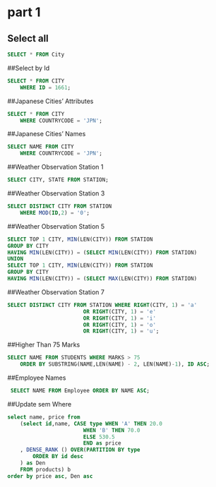 # part 1

## Select all
```sql 
SELECT * FROM City
```


##Select by Id

```sql 
SELECT * FROM CITY 
    WHERE ID = 1661;
```


##Japanese Cities’ Attributes


```sql 
SELECT * FROM CITY 
    WHERE COUNTRYCODE = 'JPN';
```


##Japanese Cities’ Names


```sql 
SELECT NAME FROM CITY 
    WHERE COUNTRYCODE = 'JPN';
```


##Weather Observation Station 1

```sql 
SELECT CITY, STATE FROM STATION;
```

##Weather Observation Station 3


```sql 
SELECT DISTINCT CITY FROM STATION 
    WHERE MOD(ID,2) = '0';
```



##Weather Observation Station 5


```sql 
SELECT TOP 1 CITY, MIN(LEN(CITY)) FROM STATION 
GROUP BY CITY
HAVING MIN(LEN(CITY)) = (SELECT MIN(LEN(CITY)) FROM STATION)
UNION
SELECT TOP 1 CITY, MIN(LEN(CITY)) FROM STATION 
GROUP BY CITY
HAVING MIN(LEN(CITY)) = (SELECT MAX(LEN(CITY)) FROM STATION)
```

##Weather Observation Station 7


```sql 
SELECT DISTINCT CITY FROM STATION WHERE RIGHT(CITY, 1) = 'a'
                        OR RIGHT(CITY, 1) = 'e'
                        OR RIGHT(CITY, 1) = 'i'
                        OR RIGHT(CITY, 1) = 'o'
                        OR RIGHT(CITY, 1) = 'u';
```



##Higher Than 75 Marks

```sql 
SELECT NAME FROM STUDENTS WHERE MARKS > 75 
    ORDER BY SUBSTRING(NAME,LEN(NAME) - 2, LEN(NAME)-1), ID ASC;
```

##Employee Names


```sql 
 SELECT NAME FROM Employee ORDER BY NAME ASC;
```

##Update sem Where

```sql
select name, price from
    (select id,name, CASE type WHEN 'A' THEN 20.0
                        WHEN 'B' THEN 70.0
                        ELSE 530.5
                        END as price
    , DENSE_RANK () OVER(PARTITION BY type 
        ORDER BY id desc
    ) as Den
    FROM products) b 
order by price asc, Den asc
```
 
